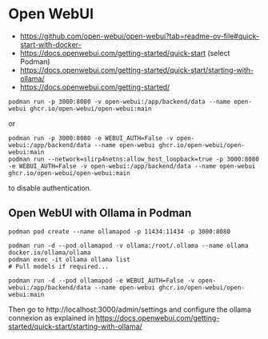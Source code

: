 # Open WebUI

- https://github.com/open-webui/open-webui?tab=readme-ov-file#quick-start-with-docker-
- https://docs.openwebui.com/getting-started/quick-start (select Podman)
- https://docs.openwebui.com/getting-started/quick-start/starting-with-ollama/
- https://docs.openwebui.com/getting-started/

```
podman run -p 3000:8080 -v open-webui:/app/backend/data --name open-webui ghcr.io/open-webui/open-webui:main
```

or

```
podman run -p 3000:8080 -e WEBUI_AUTH=False -v open-webui:/app/backend/data --name open-webui ghcr.io/open-webui/open-webui:main
podman run --network=slirp4netns:allow_host_loopback=true -p 3000:8080 -e WEBUI_AUTH=False -v open-webui:/app/backend/data --name open-webui ghcr.io/open-webui/open-webui:main
```

to disable authentication.

## Open WebUI with Ollama in Podman

```
podman pod create --name ollamapod -p 11434:11434 -p 3000:8080

podman run -d --pod ollamapod -v ollama:/root/.ollama --name ollama docker.io/ollama/ollama
podman exec -it ollama ollama list
# Pull models if required...

podman run -d --pod ollamapod -e WEBUI_AUTH=False -v open-webui:/app/backend/data --name open-webui ghcr.io/open-webui/open-webui:main
```

Then go to http://localhost:3000/admin/settings and configure the ollama connexion as explained in https://docs.openwebui.com/getting-started/quick-start/starting-with-ollama/
